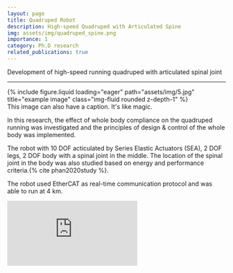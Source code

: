 ```yaml
---
layout: page
title: Quadruped Robot
description: High-speed Quadruped with Articulated Spine
img: assets/img/quadruped_spine.png
importance: 1
category: Ph.D research
related_publications: true
---
```


Development of high-speed running quadruped with articulated spinal joint

---

<div class="row">
    <div class="col-sm mt-3 mt-md-0">
        {% include figure.liquid loading="eager" path="assets/img/5.jpg" title="example image" class="img-fluid rounded z-depth-1" %}
    </div>
</div>
<div class="caption">
    This image can also have a caption. It's like magic.
</div>

In this research, the effect of whole body compliance on the quadruped running was investigated and the principles of design & control of the whole body was implemented. 

The robot with 10 DOF acticulated by Series Elastic Actuators (SEA), 2 DOF legs, 2 DOF body with a spinal joint in the middle. The location of the spinal joint in the body was also studied based on energy and performance criteria.{% cite phan2020study %}.

The robot used EtherCAT as real-time communication protocol and was able to run at 4 km.

<div class="embed-responsive embed-responsive-16by9 my-4">
    <iframe class="embed-responsive-item" src="https://www.youtube.com/embed/X5Mn8ZpdjCE?si=55JUsqBJDBDu-9xq" title="YouTube video player" frameborder="0" allow="accelerometer; autoplay; clipboard-write; encrypted-media; gyroscope; picture-in-picture; web-share" referrerpolicy="strict-origin-when-cross-origin" allowfullscreen></iframe>
</div>
